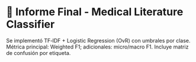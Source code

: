# 📑 Informe Final - Medical Literature Classifier

Se implementó TF‑IDF + Logistic Regression (OvR) con umbrales por clase.
Métrica principal: Weighted F1; adicionales: micro/macro F1. Incluye matriz de confusión por etiqueta.
